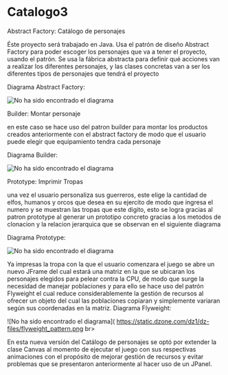 ﻿# Catalogo3

Abstract Factory: Catálogo de personajes

Éste proyecto será trabajado en Java. Usa el patrón de diseño Abstract Factory para poder escoger los personajes que va a tener el proyecto, usando el patrón. Se usa la fábrica abstracta para definir qué acciones van a realizar los diferentes personajes, y las clases concretas van a ser los diferentes tipos de personajes que tendrá el proyecto

Diagrama Abstract Factory:

![No ha sido encontrado el diagrama](https://github.com/DanielRoa20171020077/Catalogo4/blob/master/Catalogo.png)<br>

Builder: Montar personaje

en este caso se hace uso del patron builder para montar los productos creados anteriormente con el abstract factory de modo que el usuario puede elegir que equipamiento tendra cada personaje

Diagrama Builder:

![No ha sido encontrado el diagrama](https://github.com/DanielRoa20171020077/Catalogo4/blob/master/DiagramaBuilder2.png)<br>

Prototype: Imprimir Tropas

una vez el usuario personaliza sus guerreros, este elige la cantidad de elfos, humanos y orcos que desea en su ejercito de modo que ingresa el numero y se muestran las tropas que este digito, esto se logra gracias al patron prototype al generar un prototipo concreto gracias a los metodos de clonacion y la relacion jerarquica que se observan en el siguiente diagrama

Diagrama Prototype: 

![No ha sido encontrado el diagrama](https://github.com/DanielRoa20171020077/Catalogo4/blob/master/prototype.png)<br>

Ya impresas la tropa con la que el usuario comenzara el juego se abre un nuevo JFrame del cual estará una matriz en la que se ubicaran los personajes elegidos para pelear contra la CPU, de modo que surge la necesidad de manejar poblaciones y para ello se hace uso del patrón Flyweight el cual reduce considerablemente la gestión de recursos al ofrecer un objeto del cual las poblaciones copiaran y simplemente variaran según sus coordenadas en la matriz.
Diagrama Flyweight: 

![No ha sido encontrado el diagrama]( https://static.dzone.com/dz1/dz-files/flyweight_pattern.png br>


En esta nueva versión del Catálogo de personajes se optó por extender la clase Canvas al momento de ejecutar el juego con sus respectivas animaciones con el propósito de mejorar gestión de recursos y evitar problemas que se presentaron anteriormente al hacer uso de un JPanel.
